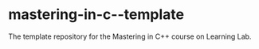 # mastering-in-c--template
The template repository for the Mastering in C++ course on Learning Lab.
